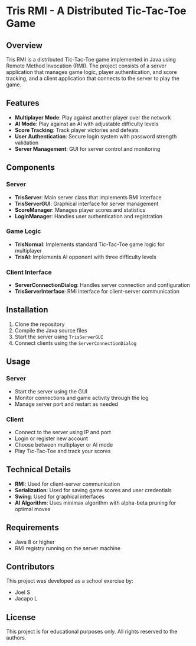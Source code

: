 # Tris RMI - A Distributed Tic-Tac-Toe Game

## Overview
Tris RMI is a distributed Tic-Tac-Toe game implemented in Java using Remote Method Invocation (RMI). The project consists of a server application that manages game logic, player authentication, and score tracking, and a client application that connects to the server to play the game.

## Features
- **Multiplayer Mode**: Play against another player over the network
- **AI Mode**: Play against an AI with adjustable difficulty levels
- **Score Tracking**: Track player victories and defeats
- **User Authentication**: Secure login system with password strength validation
- **Server Management**: GUI for server control and monitoring

## Components
### Server
- **TrisServer**: Main server class that implements RMI interface
- **TrisServerGUI**: Graphical interface for server management
- **ScoreManager**: Manages player scores and statistics
- **LoginManager**: Handles user authentication and registration

### Game Logic
- **TrisNormal**: Implements standard Tic-Tac-Toe game logic for multiplayer
- **TrisAI**: Implements AI opponent with three difficulty levels

### Client Interface
- **ServerConnectionDialog**: Handles server connection and configuration
- **TrisServerInterface**: RMI interface for client-server communication

## Installation
1. Clone the repository
2. Compile the Java source files
3. Start the server using `TrisServerGUI`
4. Connect clients using the `ServerConnectionDialog`

## Usage
### Server
- Start the server using the GUI
- Monitor connections and game activity through the log
- Manage server port and restart as needed

### Client
- Connect to the server using IP and port
- Login or register new account
- Choose between multiplayer or AI mode
- Play Tic-Tac-Toe and track your scores

## Technical Details
- **RMI**: Used for client-server communication
- **Serialization**: Used for saving game scores and user credentials
- **Swing**: Used for graphical interfaces
- **AI Algorithm**: Uses minimax algorithm with alpha-beta pruning for optimal moves

## Requirements
- Java 8 or higher
- RMI registry running on the server machine

## Contributors
This project was developed as a school exercise by:
- Joel S
- Jacapo L

## License
This project is for educational purposes only. All rights reserved to the authors.
